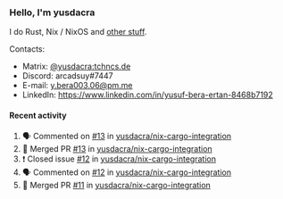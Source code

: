 ### Hello, I'm yusdacra

I do Rust, Nix / NixOS and [other stuff](https://yusdacra.gitlab.io/about).

Contacts:
- Matrix: [@yusdacra:tchncs.de](https://matrix.to/#/@yusdacra:tchncs.de)
- Discord: arcadsuy#7447
- E-mail: y.bera003.06@pm.me
- LinkedIn: https://www.linkedin.com/in/yusuf-bera-ertan-8468b7192

#### Recent activity

<!--START_SECTION:activity-->
1. 🗣 Commented on [#13](https://github.com/yusdacra/nix-cargo-integration/issues/13) in [yusdacra/nix-cargo-integration](https://github.com/yusdacra/nix-cargo-integration)
2. 🎉 Merged PR [#13](https://github.com/yusdacra/nix-cargo-integration/pull/13) in [yusdacra/nix-cargo-integration](https://github.com/yusdacra/nix-cargo-integration)
3. ❗️ Closed issue [#12](https://github.com/yusdacra/nix-cargo-integration/issues/12) in [yusdacra/nix-cargo-integration](https://github.com/yusdacra/nix-cargo-integration)
4. 🗣 Commented on [#12](https://github.com/yusdacra/nix-cargo-integration/issues/12) in [yusdacra/nix-cargo-integration](https://github.com/yusdacra/nix-cargo-integration)
5. 🎉 Merged PR [#11](https://github.com/yusdacra/nix-cargo-integration/pull/11) in [yusdacra/nix-cargo-integration](https://github.com/yusdacra/nix-cargo-integration)
<!--END_SECTION:activity-->
